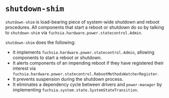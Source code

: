 # `shutdown-shim`

`shutdown-shim` is load-bearing piece of system-wide shutdown and reboot
procedures. All components that start a reboot or shutdown do so by talking to
`shutdown-shim` via `fuchsia.hardware.power.statecontrol.Admin`.

`shutdown-shim` does the following:

-   It implements `fuchsia.hardware.power.statecontrol.Admin`, allowing
    components to start a reboot or shutdown.
-   It alerts components of an impending reboot if they have registered their
    interest via
    `fuchsia.hardware.power.statecontrol.RebootMethodsWatcherRegister`.
-   It prevents suspension during the shutdown process.
-   It eliminates a dependency cycle between drivers and `power-manager` by
    implementing `fuchsia.system.state.SystemStateTransition`.
